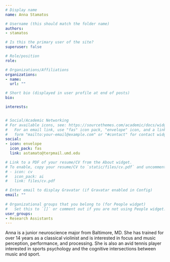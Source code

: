 ```yaml
---
# Display name
name: Anna Stamatos

# Username (this should match the folder name)
authors:
- stamatos

# Is this the primary user of the site?
superuser: false

# Role/position
role:

# Organizations/Affiliations
organizations:
- name: 
  url: ""

# Short bio (displayed in user profile at end of posts)
bio:

interests:


# Social/Academic Networking
# For available icons, see: https://sourcethemes.com/academic/docs/widgets/#icons
#   For an email link, use "fas" icon pack, "envelope" icon, and a link in the
#   form "mailto:your-email@example.com" or "#contact" for contact widget.
social:
- icon: envelope
  icon_pack: fas
  link: astamato@terpmail.umd.edu

# Link to a PDF of your resume/CV from the About widget.
# To enable, copy your resume/CV to `static/files/cv.pdf` and uncomment the lines below.  
# - icon: cv
#   icon_pack: ai
#   link: files/cv.pdf

# Enter email to display Gravatar (if Gravatar enabled in Config)
email: ""
  
# Organizational groups that you belong to (for People widget)
#   Set this to `[]` or comment out if you are not using People widget.  
user_groups:
- Research Assistants
---
```

Anna is a junior neuroscience major from Baltimore, MD. She has trained for over 14 years as a classical violinist and is interested in focus and music perception, performance, and processing.  She is also an avid tennis player interested in sports psychology and the cognitive intersections between music and sport.